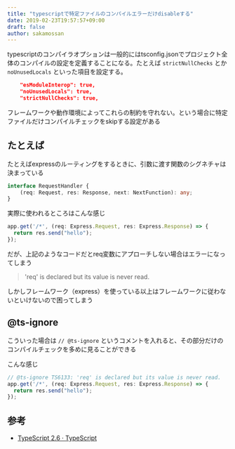 ```yaml
---
title: "typescriptで特定ファイルのコンパイルエラーだけdisableする"
date: 2019-02-23T19:57:57+09:00
draft: false
author: sakamossan
---
```


typescriptのコンパイラオプションは一般的にはtsconfig.jsonでプロジェクト全体のコンパイルの設定を定義することになる。たとえば `strictNullChecks` とか `noUnusedLocals` といった項目を設定する。

```json
    "esModuleInterop": true,
    "noUnusedLocals": true,
    "strictNullChecks": true,
```

フレームワークや動作環境によってこれらの制約を守れない。という場合に特定ファイルだけコンパイルチェックをskipする設定がある

## たとえば

たとえばexpressのルーティングをするときに、引数に渡す関数のシグネチャは決まっている

```ts
interface RequestHandler {
    (req: Request, res: Response, next: NextFunction): any;
}
```

実際に使われるところはこんな感じ

```ts
app.get('/*', (req: Express.Request, res: Express.Response) => {
  return res.send("hello");
});
```

だが、上記のようなコードだとreq変数にアプローチしない場合はエラーになってしまう

> 'req' is declared but its value is never read.

しかしフレームワーク（express）を使っている以上はフレームワークに従わないといけないので困ってしまう


## @ts-ignore

こういった場合は `// @ts-ignore` というコメントを入れると、その部分だけのコンパイルチェックを多めに見ることができる

こんな感じ

```ts
// @ts-ignore TS6133: 'req' is declared but its value is never read.
app.get('/*', (req: Express.Request, res: Express.Response) => {
  return res.send("hello");
});
```


## 参考

- [TypeScript 2.6 · TypeScript](https://www.typescriptlang.org/docs/handbook/release-notes/typescript-2-6.html#suppress-errors-in-ts-files-using--ts-ignore-comments)
